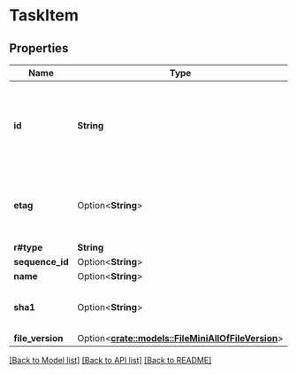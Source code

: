 # TaskItem

## Properties

Name | Type | Description | Notes
------------ | ------------- | ------------- | -------------
**id** | **String** | The unique identifier that represent a file.  The ID for any file can be determined by visiting a file in the web application and copying the ID from the URL. For example, for the URL `https://_*.app.box.com/files/123` the `file_id` is `123`. | 
**etag** | Option<**String**> | The HTTP `etag` of this file. This can be used within some API endpoints in the `If-Match` and `If-None-Match` headers to only perform changes on the file if (no) changes have happened. | [optional]
**r#type** | **String** | `file` | 
**sequence_id** | Option<**String**> |  | [optional]
**name** | Option<**String**> | The name of the file | [optional]
**sha1** | Option<**String**> | The SHA1 hash of the file. This can be used to compare the contents of a file on Box with a local file. | [optional]
**file_version** | Option<[**crate::models::FileMiniAllOfFileVersion**](File__Mini_allOf_file_version.md)> |  | [optional]

[[Back to Model list]](../README.md#documentation-for-models) [[Back to API list]](../README.md#documentation-for-api-endpoints) [[Back to README]](../README.md)


